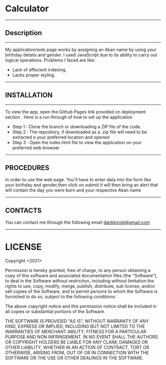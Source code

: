 # Calculator
***
## Description
***
My application/web page works by assigning an Akan name by using your birthday details and gender.
I used JavaScript due to its ability to carry out logical operations.
Problems I faced are like:
* Lack of effecient indexing.
* Lacks proper styling.
***
## INSTALLATION
***
To view the app, open the Github Pages link provided on deployment section . Here is a run through of how to set up the application

* Step 1 : Clone the branch or downloading a ZIP file of the code.
* Step 2 : The repository, if downloaded as a .zip file will need to be extracted o your preferred location and opened
* Step 3 : Open the index.html file to view the application on your preferred web browser

***
##  PROCEDURES
In order to use the web page. You'll have to enter data into the form like your birthday and gender,then click on submit it will then bring an alert
that will contain the day you were born and your respective Akan name
***
## CONTACTS
You can contact me through the following email dankkinoti@gmail.com
***
# LICENSE
Copyright <2021> <DAN KINOTI>

Permission is hereby granted, free of charge, to any person obtaining a copy of this software and associated documentation files (the "Software"), to deal in the Software without restriction, including without limitation the rights to use, copy, modify, merge, publish, distribute, sub license, and/or sell copies of the Software, and to permit persons to whom the Software is furnished to do so, subject to the following conditions:

The above copyright notice and this permission notice shall be included in all copies or substantial portions of the Software.

THE SOFTWARE IS PROVIDED "AS IS", WITHOUT WARRANTY OF ANY KIND, EXPRESS OR IMPLIED, INCLUDING BUT NOT LIMITED TO THE WARRANTIES OF MERCHANT ABILITY, FITNESS FOR A PARTICULAR PURPOSE AND NON INFRINGEMENT. IN NO EVENT SHALL THE AUTHORS OR COPYRIGHT HOLDERS BE LIABLE FOR ANY CLAIM, DAMAGES OR OTHER LIABILITY, WHETHER IN AN ACTION OF CONTRACT, TORT OR OTHERWISE, ARISING FROM, OUT OF OR IN CONNECTION WITH THE SOFTWARE OR THE USE OR OTHER DEALINGS IN THE SOFTWARE.
